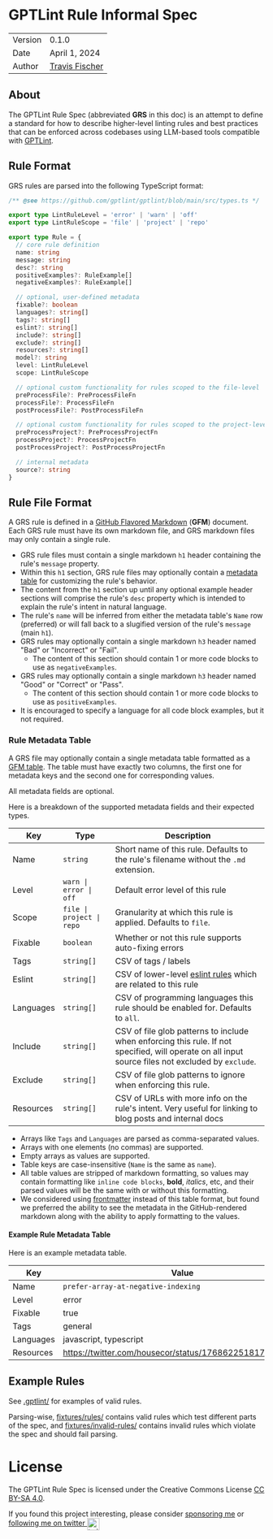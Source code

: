 # GPTLint Rule Informal Spec

<table>
<tr><td>Version</td><td>0.1.0</td></tr>
<tr><td>Date</td><td>April 1, 2024</td></tr>
<tr><td>Author</td><td><a href="https://twitter.com/transitive_bs">Travis Fischer</a></td></tr>
</table>

## About

The GPTLint Rule Spec (abbreviated **GRS** in this doc) is an attempt to define a standard for how to describe higher-level linting rules and best practices that can be enforced across codebases using LLM-based tools compatible with [GPTLint](https://github.com/gptlint/gptlint).

## Rule Format

GRS rules are parsed into the following TypeScript format:

```ts
/** @see https://github.com/gptlint/gptlint/blob/main/src/types.ts */

export type LintRuleLevel = 'error' | 'warn' | 'off'
export type LintRuleScope = 'file' | 'project' | 'repo'

export type Rule = {
  // core rule definition
  name: string
  message: string
  desc?: string
  positiveExamples?: RuleExample[]
  negativeExamples?: RuleExample[]

  // optional, user-defined metadata
  fixable?: boolean
  languages?: string[]
  tags?: string[]
  eslint?: string[]
  include?: string[]
  exclude?: string[]
  resources?: string[]
  model?: string
  level: LintRuleLevel
  scope: LintRuleScope

  // optional custom functionality for rules scoped to the file-level
  preProcessFile?: PreProcessFileFn
  processFile?: ProcessFileFn
  postProcessFile?: PostProcessFileFn

  // optional custom functionality for rules scoped to the project-level
  preProcessProject?: PreProcessProjectFn
  processProject?: ProcessProjectFn
  postProcessProject?: PostProcessProjectFn

  // internal metadata
  source?: string
}
```

## Rule File Format

A GRS rule is defined in a [GitHub Flavored Markdown](https://github.github.com/gfm/) (**GFM**) document. Each GRS rule must have its own markdown file, and GRS markdown files may only contain a single rule.

- GRS rule files must contain a single markdown `h1` header containing the rule's `message` property.
- Within this `h1` section, GRS rule files may optionally contain a [metadata table](#rule-metadata-table) for customizing the rule's behavior.
- The content from the `h1` section up until any optional example header sections will comprise the rule's `desc` property which is intended to explain the rule's intent in natural language.
- The rule's `name` will be inferred from either the metadata table's `Name` row (preferred) or will fall back to a slugified version of the rule's `message` (main `h1`).
- GRS rules may optionally contain a single markdown `h3` header named "Bad" or "Incorrect" or "Fail".
  - The content of this section should contain 1 or more code blocks to use as `negativeExamples`.
- GRS rules may optionally contain a single markdown `h3` header named "Good" or "Correct" or "Pass".
  - The content of this section should contain 1 or more code blocks to use as `positiveExamples`.
- It is encouraged to specify a language for all code block examples, but it not required.

### Rule Metadata Table

A GRS file may optionally contain a single metadata table formatted as a [GFM table](https://github.github.com/gfm/#tables-extension-). The table must have exactly two columns, the first one for metadata keys and the second one for corresponding values.

All metadata fields are optional.

Here is a breakdown of the supported metadata fields and their expected types.

| Key       | Type                      | Description                                                                                                                                        |
| --------- | ------------------------- | -------------------------------------------------------------------------------------------------------------------------------------------------- |
| Name      | `string`                  | Short name of this rule. Defaults to the rule's filename without the `.md` extension.                                                              |
| Level     | `warn \| error \| off`    | Default error level of this rule                                                                                                                   |
| Scope     | `file \| project \| repo` | Granularity at which this rule is applied. Defaults to `file`.                                                                                     |
| Fixable   | `boolean`                 | Whether or not this rule supports auto-fixing errors                                                                                               |
| Tags      | `string[]`                | CSV of tags / labels                                                                                                                               |
| Eslint    | `string[]`                | CSV of lower-level [eslint rules](https://eslint.org/docs/latest/rules/) which are related to this rule                                            |
| Languages | `string[]`                | CSV of programming languages this rule should be enabled for. Defaults to `all`.                                                                   |
| Include   | `string[]`                | CSV of file glob patterns to include when enforcing this rule. If not specified, will operate on all input source files not excluded by `exclude`. |
| Exclude   | `string[]`                | CSV of file glob patterns to ignore when enforcing this rule.                                                                                      |
| Resources | `string[]`                | CSV of URLs with more info on the rule's intent. Very useful for linking to blog posts and internal docs                                           |

- Arrays like `Tags` and `Languages` are parsed as comma-separated values.
- Arrays with one elements (no commas) are supported.
- Empty arrays as values are supported.
- Table keys are case-insensitive (`Name` is the same as `name`).
- All table values are stripped of markdown formatting, so values may contain formatting like `inline code blocks`, **bold**, _italics_, etc, and their parsed values will be the same with or without this formatting.
- We considered using [frontmatter](https://github.com/remarkjs/remark-frontmatter) instead of this table format, but found we preferred the ability to see the metadata in the GitHub-rendered markdown along with the ability to apply formatting to the values.

#### Example Rule Metadata Table

Here is an example metadata table.

| Key       | Value                                                   |
| --------- | ------------------------------------------------------- |
| Name      | `prefer-array-at-negative-indexing`                     |
| Level     | error                                                   |
| Fixable   | true                                                    |
| Tags      | general                                                 |
| Languages | javascript, typescript                                  |
| Resources | https://twitter.com/housecor/status/1768622518179369036 |

## Example Rules

See [.gptlint/](/.gptlint) for examples of valid rules.

Parsing-wise, [fixtures/rules/](/fixtures/rules) contains valid rules which test different parts of the spec, and [fixtures/invalid-rules/](/fixtures/invalid-rules) contains invalid rules which violate the spec and should fail parsing.

# License

The GPTLint Rule Spec is licensed under the Creative Commons License [CC BY-SA 4.0](https://creativecommons.org/licenses/by-sa/4.0/).

If you found this project interesting, please consider [sponsoring me](https://github.com/sponsors/transitive-bullshit) or <a href="https://twitter.com/transitive_bs">following me on twitter <img src="https://storage.googleapis.com/saasify-assets/twitter-logo.svg" alt="twitter" height="24px" align="center"></a>
